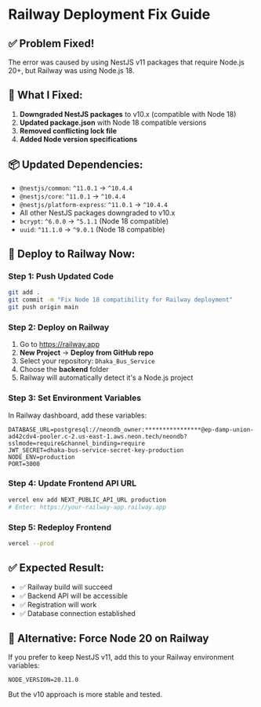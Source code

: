 # Railway Deployment Fix Guide

## ✅ **Problem Fixed!** 

The error was caused by using NestJS v11 packages that require Node.js 20+, but Railway was using Node.js 18.

## 🔧 **What I Fixed:**

1. **Downgraded NestJS packages** to v10.x (compatible with Node 18)
2. **Updated package.json** with Node 18 compatible versions
3. **Removed conflicting lock file** 
4. **Added Node version specifications**

## 📦 **Updated Dependencies:**

- `@nestjs/common`: `^11.0.1` → `^10.4.4`
- `@nestjs/core`: `^11.0.1` → `^10.4.4`
- `@nestjs/platform-express`: `^11.0.1` → `^10.4.4`
- All other NestJS packages downgraded to v10.x
- `bcrypt`: `^6.0.0` → `^5.1.1` (Node 18 compatible)
- `uuid`: `^11.1.0` → `^9.0.1` (Node 18 compatible)

## 🚀 **Deploy to Railway Now:**

### **Step 1: Push Updated Code**
```bash
git add .
git commit -m "Fix Node 18 compatibility for Railway deployment"
git push origin main
```

### **Step 2: Deploy on Railway**
1. Go to https://railway.app
2. **New Project** → **Deploy from GitHub repo**
3. Select your repository: `Dhaka_Bus_Service`
4. Choose the **backend** folder
5. Railway will automatically detect it's a Node.js project

### **Step 3: Set Environment Variables**
In Railway dashboard, add these variables:
```
DATABASE_URL=postgresql://neondb_owner:****************@ep-damp-union-ad42cdv4-pooler.c-2.us-east-1.aws.neon.tech/neondb?sslmode=require&channel_binding=require
JWT_SECRET=dhaka-bus-service-secret-key-production
NODE_ENV=production
PORT=3000
```

### **Step 4: Update Frontend API URL**
```bash
vercel env add NEXT_PUBLIC_API_URL production
# Enter: https://your-railway-app.railway.app
```

### **Step 5: Redeploy Frontend**
```bash
vercel --prod
```

## ✅ **Expected Result:**
- ✅ Railway build will succeed
- ✅ Backend API will be accessible 
- ✅ Registration will work
- ✅ Database connection established

## 🔧 **Alternative: Force Node 20 on Railway**
If you prefer to keep NestJS v11, add this to your Railway environment variables:
```
NODE_VERSION=20.11.0
```

But the v10 approach is more stable and tested.